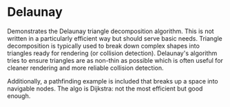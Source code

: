 # Delaunay

Demonstrates the Delaunay triangle decomposition algorithm. This is not written in a particularly efficient way but should serve basic needs. Triangle decomposition is typically used to break down complex shapes into triangles ready for rendering (or collision detection). Delaunay's algorithm tries to ensure triangles are as non-thin as possible which is often useful for cleaner rendering and more reliable collision detection.

Additionally, a pathfinding example is included that breaks up a space into navigable nodes. The algo is Dijkstra: not the most efficient but good enough.
